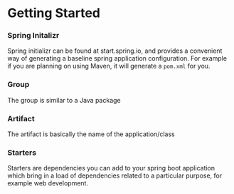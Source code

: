 # Getting Started

### Spring Initalizr

Spring initializr can be found at start.spring.io, and provides a convenient way of generating a baseline spring application configuration. For example if you are planning on using Maven, it will generate a `pom.xml` for you.

### Group

The group is similar to a Java package

### Artifact

The artifact is basically the name of the application/class

### Starters

Starters are dependencies you can add to your spring boot application which bring in a load of dependencies related to a particular purpose, for example web development.

